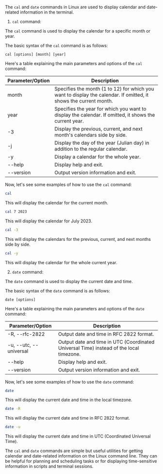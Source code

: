 The `cal` and `date` commands in Linux are used to display calendar and date-related information in the terminal.

1. `cal` command:

The `cal` command is used to display the calendar for a specific month or year.

The basic syntax of the `cal` command is as follows:

```
cal [options] [month] [year]
```

Here's a table explaining the main parameters and options of the `cal` command:

| Parameter/Option | Description                                                                                                   |
|------------------|---------------------------------------------------------------------------------------------------------------|
| month            | Specifies the month (1 to 12) for which you want to display the calendar. If omitted, it shows the current month. |
| year             | Specifies the year for which you want to display the calendar. If omitted, it shows the current year.          |
| -3               | Display the previous, current, and next month's calendars side by side.                                       |
| -j               | Display the day of the year (Julian day) in addition to the regular calendar.                                  |
| -y               | Display a calendar for the whole year.                                                                        |
| --help           | Display help and exit.                                                                                        |
| --version        | Output version information and exit.                                                                          |

Now, let's see some examples of how to use the `cal` command:

```bash
cal
```

This will display the calendar for the current month.

```bash
cal 7 2023
```

This will display the calendar for July 2023.

```bash
cal -3
```

This will display the calendars for the previous, current, and next months side by side.

```bash
cal -y
```

This will display the calendar for the whole current year.

2. `date` command:

The `date` command is used to display the current date and time.

The basic syntax of the `date` command is as follows:

```
date [options]
```

Here's a table explaining the main parameters and options of the `date` command:

| Parameter/Option | Description                                                                                                   |
|------------------|---------------------------------------------------------------------------------------------------------------|
| -R, --rfc-2822   | Output date and time in RFC 2822 format.                                                                     |
| -u, --utc, --universal | Output date and time in UTC (Coordinated Universal Time) instead of the local timezone.                 |
| --help           | Display help and exit.                                                                                        |
| --version        | Output version information and exit.                                                                          |

Now, let's see some examples of how to use the `date` command:

```bash
date
```

This will display the current date and time in the local timezone.

```bash
date -R
```

This will display the current date and time in RFC 2822 format.

```bash
date -u
```

This will display the current date and time in UTC (Coordinated Universal Time).

The `cal` and `date` commands are simple but useful utilities for getting calendar and date-related information on the Linux command line. They can be helpful for planning and scheduling tasks or for displaying time-sensitive information in scripts and terminal sessions.
